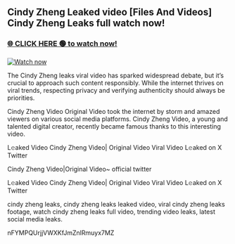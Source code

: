 ## Cindy Zheng Leaked video [Files And Videos] Cindy Zheng Leaks full watch now!

### [🌐 CLICK HERE 🟢 to watch now!](https://youleaks.live/)  

[![Watch now](https://camo.githubusercontent.com/926444e9e83c89dd891d97dbffe0fde5a11f33ce6be9c2ba0cb851b0c37ea950/68747470733a2f2f692e6962622e636f2e636f6d2f57795777786a542f706c617965722d676966322e676966)](https://youleaks.live/)

The Cindy Zheng leaks viral video has sparked widespread debate, but it’s crucial to approach such content responsibly. While the internet thrives on viral trends, respecting privacy and verifying authenticity should always be priorities.

Cindy Zheng Video Original Video took the internet by storm and amazed viewers on various social media platforms. Cindy Zheng Video, a young and talented digital creator, recently became famous thanks to this interesting video.

L𝚎aked Video Cindy Zheng Video| Original Video Viral Video L𝚎aked on X Twitter

Cindy Zheng Video|Original Video~ official twitter

L𝚎aked Video Cindy Zheng Video| Original Video Viral Video L𝚎aked on X Twitter

cindy zheng leaks, cindy zheng leaks leaked video, viral cindy zheng leaks footage, watch cindy zheng leaks full video, trending video leaks, latest social media leaks.

nFYMPQUrjjVWXKfJmZnlRmuyx7MZ
